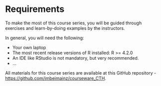 # Requirements

To make the most of this course series, you will be guided through exercises and learn-by-doing examples by the instructors.

In general, you will need the following:

* Your own laptop
* The most recent release versions of R installed: R >= 4.2.0
* An IDE like RStudio is not mandatory, but very recommended.
* ...

All materials for this course series are available at this GitHub repository - https://github.com/imbeimainz/courseware_CTH.
